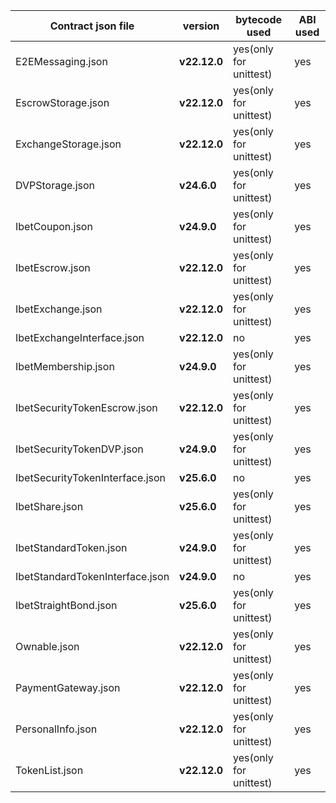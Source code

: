 | Contract json file              | version      | bytecode used          | ABI used |
|---------------------------------|--------------|------------------------|----------|
| E2EMessaging.json               | **v22.12.0** | yes(only for unittest) | yes      |
| EscrowStorage.json              | **v22.12.0** | yes(only for unittest) | yes      |
| ExchangeStorage.json            | **v22.12.0** | yes(only for unittest) | yes      |
| DVPStorage.json                 | **v24.6.0**  | yes(only for unittest) | yes      |
| IbetCoupon.json                 | **v24.9.0**  | yes(only for unittest) | yes      |
| IbetEscrow.json                 | **v22.12.0** | yes(only for unittest) | yes      |
| IbetExchange.json               | **v22.12.0** | yes(only for unittest) | yes      |
| IbetExchangeInterface.json      | **v22.12.0** | no                     | yes      |
| IbetMembership.json             | **v24.9.0**  | yes(only for unittest) | yes      |
| IbetSecurityTokenEscrow.json    | **v22.12.0** | yes(only for unittest) | yes      |
| IbetSecurityTokenDVP.json       | **v24.9.0**  | yes(only for unittest) | yes      |
| IbetSecurityTokenInterface.json | **v25.6.0**  | no                     | yes      |
| IbetShare.json                  | **v25.6.0**  | yes(only for unittest) | yes      |
| IbetStandardToken.json          | **v24.9.0**  | yes(only for unittest) | yes      |
| IbetStandardTokenInterface.json | **v24.9.0**  | no                     | yes      |
| IbetStraightBond.json           | **v25.6.0**  | yes(only for unittest) | yes      |
| Ownable.json                    | **v22.12.0** | yes(only for unittest) | yes      |
| PaymentGateway.json             | **v22.12.0** | yes(only for unittest) | yes      |
| PersonalInfo.json               | **v22.12.0** | yes(only for unittest) | yes      |
| TokenList.json                  | **v22.12.0** | yes(only for unittest) | yes      |